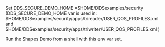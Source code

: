 Set DDS_SECURE_DEMO_HOME =$HOME/DDSexamples/security
(DDS_SECURE_DEMO_HOME var is used in:
  $HOME/DDSexamples/security/apps/trireader/USER_QOS_PROFILES.xml and
  $HOME/DDSexamples/security/apps/triwriter/USER_QOS_PROFILES.xml
)

Run the Shapes Demo from a shell with this env var set.
